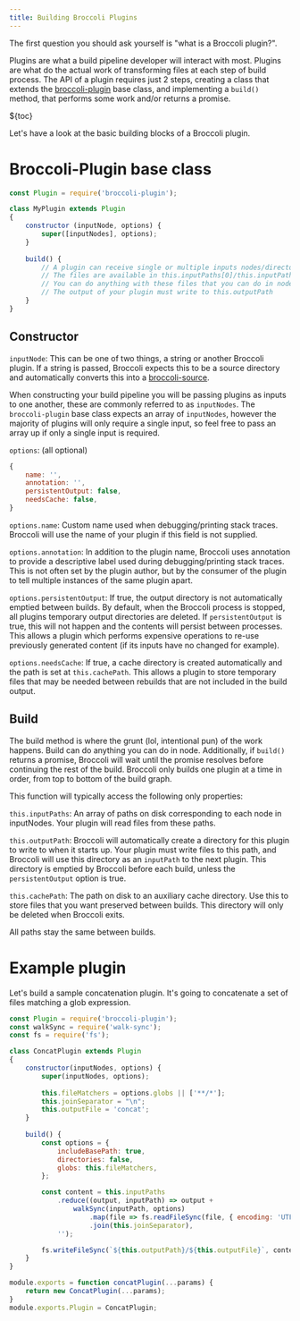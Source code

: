 ```yaml
---
title: Building Broccoli Plugins
---
```


The first question you should ask yourself is "what is a Broccoli plugin?".

Plugins are what a build pipeline developer will interact with most. Plugins are what do the actual work of
transforming files at each step of build process. The API of a plugin requires just 2 steps, creating a class that
extends the [broccoli-plugin](https://github.com/broccolijs/broccoli-plugin) base class, and implementing a 
`build()` method, that performs some work and/or returns a promise.

${toc}

Let's have a look at the basic building blocks of a Broccoli plugin.

# Broccoli-Plugin base class

```js
const Plugin = require('broccoli-plugin');

class MyPlugin extends Plugin
{
    constructor (inputNode, options) {
        super([inputNodes], options);
    }
    
    build() {
        // A plugin can receive single or multiple inputs nodes/directories
        // The files are available in this.inputPaths[0]/this.inputPaths[1]...
        // You can do anything with these files that you can do in node
        // The output of your plugin must write to this.outputPath
    }
}
```

## Constructor

`inputNode`: This can be one of two things, a string or another Broccoli plugin. If a string is passed, Broccoli
expects this to be a source directory and automatically converts this into a
[broccoli-source](https://github.com/broccolijs/broccoli-source).

When constructing your build pipeline you will be passing plugins as inputs to one another, these are commonly
referred to as `inputNodes`. The `broccoli-plugin` base class expects an array of `inputNodes`, however the 
majority of plugins will only require a single input, so feel free to pass an array up if only a single input is
required.

`options`: (all optional)

```js
{
    name: '',
    annotation: '',
    persistentOutput: false,
    needsCache: false,
}
```

`options.name`: Custom name used when debugging/printing stack traces. Broccoli will use the name of your
plugin if this field is not supplied.

`options.annotation`: In addition to the plugin name, Broccoli uses annotation to provide a descriptive label used
during debugging/printing stack traces. This is not often set by the plugin author, but by the consumer of the 
plugin to tell multiple instances of the same plugin apart.

`options.persistentOutput`: If true, the output directory is not automatically emptied between builds. By default,
when the Broccoli process is stopped, all plugins temporary output directories are deleted. If `persistentOutput`
is true, this will not happen and the contents will persist between processes. This allows a plugin which performs
expensive operations to re-use previously generated content (if its inputs have no changed for example).

`options.needsCache`: If true, a cache directory is created automatically and the path is set at `this.cachePath`. 
This allows a plugin to store temporary files that may be needed between rebuilds that are not included in the 
build output.

## Build

The build method is where the grunt (lol, intentional pun) of the work happens. Build can do anything you can do in
node. Additionally, if `build()` returns a promise, Broccoli will wait until the promise resolves before continuing
the rest of the build. Broccoli only builds one plugin at a time in order, from top to bottom of the build graph.

This function will typically access the following only properties:

`this.inputPaths`: An array of paths on disk corresponding to each node in inputNodes. Your plugin will read 
files from these paths.

`this.outputPath`: Broccoli will automatically create a directory for this plugin to write to when it starts up. 
Your plugin must write files to this path, and Broccoli will use this directory as an `inputPath` to the next 
plugin. This directory is emptied by Broccoli before each build, unless the `persistentOutput` option is true.

`this.cachePath`: The path on disk to an auxiliary cache directory. Use this to store files that you want preserved
between builds. This directory will only be deleted when Broccoli exits.

All paths stay the same between builds.

# Example plugin

Let's build a sample concatenation plugin. It's going to concatenate a set of files matching a glob expression.

```js
const Plugin = require('broccoli-plugin');
const walkSync = require('walk-sync');
const fs = require('fs');

class ConcatPlugin extends Plugin
{
    constructor(inputNodes, options) {
        super(inputNodes, options);
        
        this.fileMatchers = options.globs || ['**/*'];
        this.joinSeparator = "\n";
        this.outputFile = 'concat';
    }
    
    build() {
        const options = {
            includeBasePath: true,
            directories: false,
            globs: this.fileMatchers,
        };

        const content = this.inputPaths
            .reduce((output, inputPath) => output +
                walkSync(inputPath, options)
                    .map(file => fs.readFileSync(file, { encoding: 'UTF-8' }))
                    .join(this.joinSeparator),
            '');

        fs.writeFileSync(`${this.outputPath}/${this.outputFile}`, content);
    }
}

module.exports = function concatPlugin(...params) {
    return new ConcatPlugin(...params);
}
module.exports.Plugin = ConcatPlugin;
```